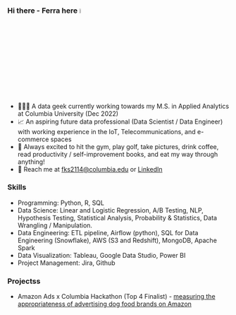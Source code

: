 ### Hi there - Ferra here <img src="https://media.giphy.com/media/hvRJCLFzcasrR4ia7z/giphy.gif" width="5%"></a>



- 👩🏻‍💻 A data geek currently working towards my M.S. in Applied Analytics at Columbia University (Dec 2022)
- 📈 An aspiring future data professional (Data Scientist / Data Engineer) with working experience in the IoT, Telecommunications, and e-commerce spaces
- 💭 Always excited to hit the gym, play golf, take pictures, drink coffee, read productivity / self-improvement books, and eat my way through anything!
- 📩 Reach me at fks2114@columbia.edu or <a href="https://www.linkedin.com/in/ferrasuryani/">LinkedIn</a>


### **Skills**
- Programming: Python, R, SQL
- Data Science: Linear and Logistic Regression, A/B Testing, NLP, Hypothesis Testing, Statistical Analysis, Probability & Statistics, Data Wrangling / Manipulation.
- Data Engineering: ETL pipeline, Airflow (python), SQL for Data Engineering (Snowflake), AWS (S3 and Redshift), MongoDB, Apache Spark 
- Data Visualization: Tableau, Google Data Studio, Power BI
- Project Management: Jira, Github

### **Projectss**
- Amazon Ads x Columbia Hackathon (Top 4 Finalist) -  <a href="[https://drive.google.com/file/d/1WL7ROQ5Vu2oQRP5RNASwboTAlU-XPWLx/view?usp=sharing](https://drive.google.com/file/d/1Cr7z2DC3Z7KAoy_ILai1Sh2D_CXrSh1S/view?usp=sharing)">measuring the appropriateness of advertising dog food brands on Amazon</a>
